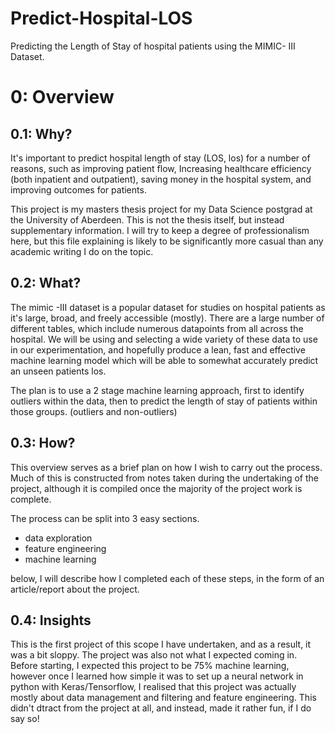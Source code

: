 # Predict-Hospital-LOS
Predicting the Length of Stay of hospital patients using the MIMIC- III Dataset.

# 0: Overview
## 0.1: Why?

It's important to predict hospital length of stay (LOS, los) for a number of reasons, such as improving patient flow, Increasing healthcare efficiency (both inpatient and outpatient), saving money in the hospital system, and improving outcomes for patients.

This project is my masters thesis project for my Data Science postgrad at the University of Aberdeen. This is not the thesis itself, but instead supplementary information. I will try to keep a degree of professionalism here, but this file explaining is likely to be significantly more casual than any academic writing I do on the topic.

## 0.2: What?

The mimic -III dataset is a popular dataset for studies on hospital patients as it's large, broad, and freely accessible (mostly). There are a large number of different tables, which include numerous datapoints from all across the hospital. We will be using and selecting a wide variety of these data to use in our experimentation,
and hopefully produce a lean, fast and effective machine learning model which will be able to somewhat accurately predict an  unseen patients los.

The plan is to use a 2 stage machine learning approach, first to identify outliers within the data, then to predict the length of stay of patients within those groups. (outliers and non-outliers)

## 0.3: How?

This overview serves as a brief plan on how I wish to carry out the process. Much of this is constructed from notes taken during the undertaking of the project, although it is compiled once the majority of the project work is complete. 

The process can be split into 3 easy sections. 
- data exploration
- feature engineering
- machine learning

below, I will describe how I completed each of these steps, in the form of an article/report about the project. 

## 0.4: Insights

This is the first project of this scope I have undertaken, and as a result, it was a bit sloppy. The project was also not what I expected coming in. Before starting, I expected this project to be 75% machine learning, however once I learned how simple it was to set up a neural network in python with Keras/Tensorflow, I realised that this project was actually mostly about data management and filtering and feature engineering. This didn't dtract from the project at all, and instead, made it rather fun, if I do say so! 